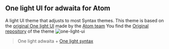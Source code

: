## One light UI for adwaita for Atom

A light UI theme that adjusts to most Syntax themes.
This theme is based on the [original One light UI](https://github.com/atom/one-light-ui) made by the [Atom team](https://github.com/atom/)
You find the [Original repository](https://github.com/atom/one-light-ui) of the theme
![one-light-ui](http://i.imgur.com/RmehtCh.gif)
> One light adwaita + [One light syntax](https://github.com/atom/one-light-syntax)
